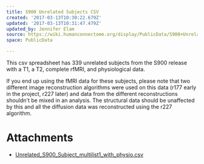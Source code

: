```yaml
---
title: S900 Unrelated Subjects CSV
created: '2017-03-13T10:30:22.679Z'
updated: '2017-03-13T10:31:47.479Z'
updated_by: Jennifer Elam
source: https://wiki.humanconnectome.org/display/PublicData/S900+Unrelated+Subjects+CSV
space: PublicData

---
```

  


This csv spreadsheet has 339 unrelated subjects from the S900 release with a T1, a T2, complete rfMRI, and physiological data.   
  
 If you end up using the fMRI data for these subjects, please note that two different image reconstruction algorithms were used on this data (r177 early in the project, r227 later) and data from the different reconstructions shouldn't be mixed in an analysis. The structural data should be unaffected by this and all the diffusion data was reconstructed using the r227 algorithm.



# Attachments

- [Unrelated_S900_Subject_multilist1_with_physio.csv](./assets/Unrelated_S900_Subject_multilist1_with_physio.csv)